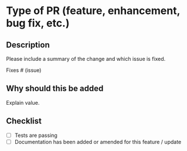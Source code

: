 # Type of PR (feature, enhancement, bug fix, etc.)

## Description

Please include a summary of the change and which issue is fixed.

Fixes # (issue)

## Why should this be added

Explain value.

## Checklist

- [ ] Tests are passing
- [ ] Documentation has been added or amended for this feature / update
